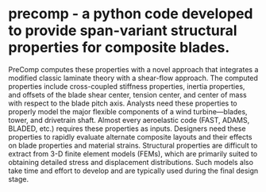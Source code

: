 # precomp - a python code developed to provide span-variant structural properties for composite blades.
PreComp computes these properties with a novel approach that integrates a modified classic laminate theory with a shear-flow approach.  The computed properties include cross-coupled stiffness properties, inertia properties, and offsets of the blade shear center, tension center, and center of mass with respect to the blade pitch axis.  Analysts need these properties to properly model the major flexible components of a wind turbine—blades, tower, and drivetrain shaft.  Almost every aeroelastic code (FAST, ADAMS, BLADED, etc.) requires these properties as inputs.  Designers need these properties to rapidly evaluate alternate composite layouts and their effects on blade properties and material strains.  Structural properties are difficult to extract from 3-D finite element models (FEMs), which are primarily suited to obtaining detailed stress and displacement distributions.  Such models also take time and effort to develop and are typically used during the final design stage. 
